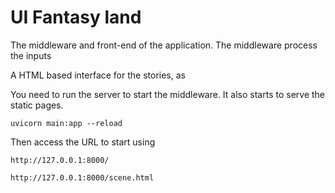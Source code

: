 # UI Fantasy land

The middleware and front-end of the application. The middleware process the inputs 

A HTML based interface for the stories, as 

You need to run the server to start the middleware. It also starts to serve the static pages.
```
uvicorn main:app --reload
```

Then access the URL to start using
```
http://127.0.0.1:8000/
```

```
http://127.0.0.1:8000/scene.html
```

